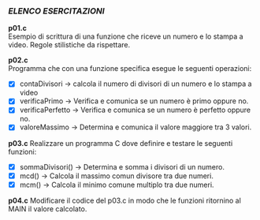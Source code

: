 ### *ELENCO ESERCITAZIONI*

**p01.c**  
Esempio di scrittura di una funzione che riceve un numero e lo stampa a video. Regole stilistiche da rispettare.

**p02.c**  
Programma che con una funzione specifica esegue le seguenti operazioni:
- [x] contaDivisori -> calcola il numero di divisori di un numero e lo stampa a video
- [x] verificaPrimo -> Verifica e comunica se un numero è primo oppure no.
- [x] verificaPerfetto -> Verifica e comunica se un numero è perfetto oppure no.
- [x] valoreMassimo -> Determina e comunica il valore maggiore tra 3 valori.

**p03.c**
Realizzare un programma C dove definire e testare le seguenti funzioni:
- [x] sommaDivisori() -> Determina e somma i divisori di un numero.
- [x] mcd() -> Calcola il massimo comun divisore tra due numeri.
- [x] mcm() -> Calcola il minimo comune multiplo tra due numeri.

**p04.c**
Modificare il codice del p03.c in modo che le funzioni ritornino al MAIN il valore calcolato.
